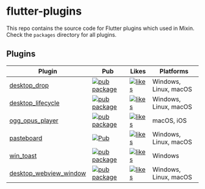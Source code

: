 # flutter-plugins

This repo contains the source code for Flutter plugins which used in Mixin. Check the `packages` directory for all plugins.

## Plugins

| Plugin | Pub | Likes | Platforms |
|--------|-----|-------|-----------|
| [desktop_drop](./packages/desktop_drop/) | [![pub package](https://img.shields.io/pub/v/desktop_drop.svg)](https://pub.dev/packages/desktop_drop) | [![likes](https://badges.bar/desktop_drop/likes)](https://pub.dev/packages/desktop_drop/score) | Windows, Linux, macOS |
| [desktop_lifecycle](./packages/desktop_lifecycle/) | [![pub package](https://img.shields.io/pub/v/desktop_lifecycle.svg)](https://pub.dev/packages/desktop_lifecycle) | [![likes](https://badges.bar/desktop_lifecycle/likes)](https://pub.dev/packages/desktop_lifecycle/score) | Windows, Linux, macOS |
| [ogg_opus_player](./packages/ogg_opus_player/) | [![pub package](https://img.shields.io/pub/v/ogg_opus_player.svg)](https://pub.dev/packages/ogg_opus_player) | [![likes](https://badges.bar/ogg_opus_player/likes)](https://pub.dev/packages/ogg_opus_player/score) | macOS, iOS |
| [pasteboard](./packages/pasteboard/) | [![Pub](https://img.shields.io/pub/v/pasteboard.svg)](https://pub.dev/packages/pasteboard) | [![likes](https://badges.bar/pasteboard/likes)](https://pub.dev/packages/pasteboard/score) | Windows, Linux, macOS |
| [win_toast](./packages/win_toast/) | [![pub package](https://img.shields.io/pub/v/win_toast.svg)](https://pub.dev/packages/win_toast) | [![likes](https://badges.bar/win_toast/likes)](https://pub.dev/packages/win_toast/score) | Windows |
| [desktop_webview_window](./packages/desktop_webview_window/) | [![pub package](https://img.shields.io/pub/v/desktop_webview_window.svg)](https://pub.dev/packages/desktop_webview_window) | [![likes](https://badges.bar/desktop_webview_window/likes)](https://pub.dev/packages/desktop_webview_window/score) | Windows, Linux, macOS |

